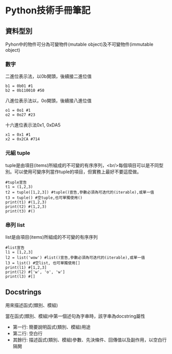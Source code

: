 # Python技術手冊筆記

##  ​資料型別

Pyhon中的物件可分為可變物件\(mutable object\)及不可變物件\(immutable object\)

### 數字

二進位表示法，以0b開頭，後續接二進位值

```text
b1 = 0b01 #1
b2 = 0b110010 #50
```

八進位表示法以，0o開頭，後續接八進位值

```text
o1 = 0o1 #1
o2 = 0o27 #23
```

十六進位表示法0x1, 0xDA5

```text
x1 = 0x1 #1
x2 = 0x2CA #714
```

### 元組 tuple <a id="tuple"></a>

tuple是由項目\(items\)所組成的不可變的有序序列，&lt;br/&gt;每個項目可以是不同型別。可以使用可變序列當作tuple的項目，但實務上最好不要這麼做。

```text
#tuple宣告
t1 = (1,2,3)
t2 = tuple([1,2,3]) #tuple()宣告,參數必須為可迭代的(iterable),或單一值
t3 = tuple() #空tuple,也可單獨使用()
print(t1) #(1,2,3)
print(t2) #(1,2,3)
print(t3) #()
```

### 串列 list 

list是由項目\(items\)所組成的不可變的有序序列

```text
#list宣告
l1 = [1,2,3]
l2 = list('wow') #list()宣告,參數必須為可迭代的(iterable),或單一值
l3 = list() #空list, 也可單獨使用[]
print(l1) #[1,2,3]
print(l2) #['w', 'o', 'w']
print(l3) #[]
```

## Docstrings

用來描述函式\(類別、模組\)

當在函式\(類別、模組\)中第一個述句為字串時，該字串為docstring屬性

* 第一行: 簡要說明函式\(類別、模組\)用途
* 第二行: 空白行
* 其餘行: 描述函式\(類別、模組\)參數、先決條件、回傳值以及副作用，以空白行隔開

## 

